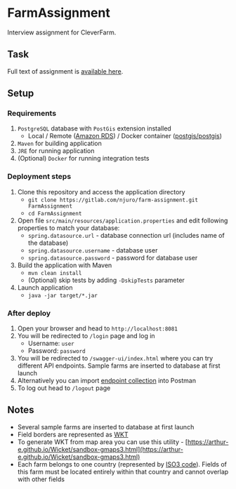 # FarmAssignment

Interview assignment for CleverFarm.

## Task
Full text of assignment is [available here](src/main/resources/static/assignment.pdf).

## Setup

### Requirements
1. `PostgreSQL` database with `PostGis` extension installed
    - Local / Remote ([Amazon RDS](https://aws.amazon.com/rds/postgresql/)) / Docker container ([postgis/postgis](https://registry.hub.docker.com/r/postgis/postgis/))
2. `Maven` for building application
3. `JRE` for running application
4. (Optional) `Docker` for running integration tests

### Deployment steps
1. Clone this repository and access the application directory
    - `git clone https://gitlab.com/njuro/farm-assignment.git FarmAssignment`
    - `cd FarmAssignment`
2. Open file `src/main/resources/application.properties` and edit following properties to match your database:
    - `spring.datasource.url` - database connection url (includes name of the database)
    - `spring.datasource.username` - database user
    - `spring.datasource.password` - password for database user
3. Build the application with Maven
    - `mvn clean install`
    - (Optional) skip tests by adding `-DskipTests` parameter
4. Launch application
    - `java -jar target/*.jar`

### After deploy
1. Open your browser and head to `http://localhost:8081`
2. You will be redirected to `/login` page and log in
    - Username: `user`
    - Password: `password`
3. You will be redirected to `/swagger-ui/index.html` where you can try different API endpoints. Sample farms are inserted to database at first launch
4. Alternatively you can import [endpoint collection](src/main/resources/static/FarmAssignment.postman_collection.json) into Postman
5. To log out head to `/logout` page

## Notes
- Several sample farms are inserted to database at first launch
- Field borders are represented as [WKT](https://www.wikiwand.com/en/Well-known_text_representation_of_geometry)
- To generate WKT from map area you can use this utility - [https://arthur-e.github.io/Wicket/sandbox-gmaps3.html](https://arthur-e.github.io/Wicket/sandbox-gmaps3.html)
- Each farm belongs to one country (represented by [ISO3 code](https://www.wikiwand.com/en/ISO_3166-1_alpha-3)). Fields of this farm must be located entirely within that country and cannot overlap with other fields